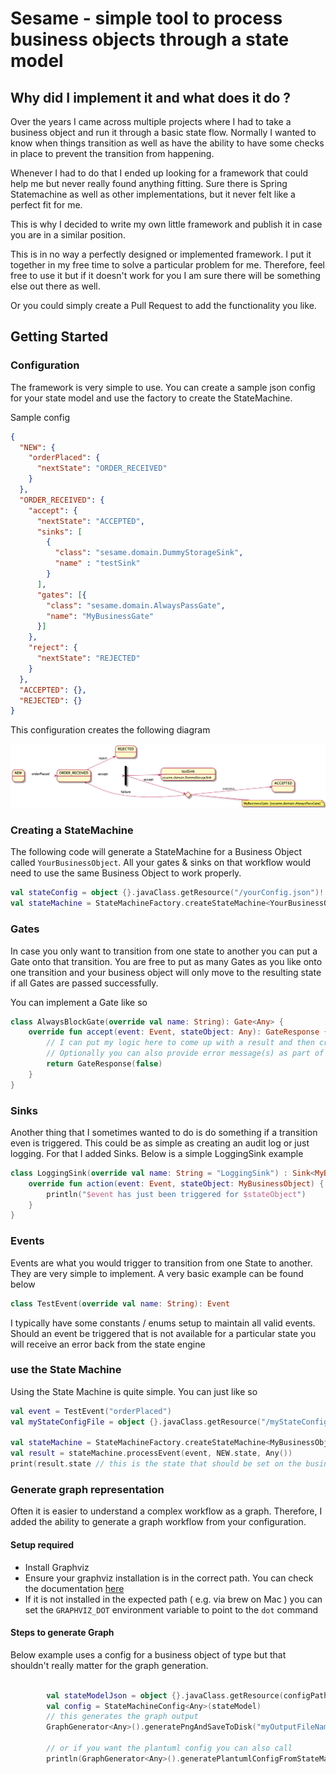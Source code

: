 # Sesame - simple tool to process business objects through a state model

## Why did I implement it and what does it do ?
Over the years I came across multiple projects where I had to take a business object and run it through a 
basic state flow. Normally I wanted to know when things transition as well as have the ability to have some checks 
in place to prevent the transition from happening.

Whenever I had to do that I ended up looking for a framework that could help me but never really found anything fitting.
Sure there is Spring Statemachine as well as other implementations, but it never felt like a perfect fit for me.

This is why I decided to write my own little framework and publish it in case you are in a similar position.

This is in no way a perfectly designed or implemented framework. I put it together in my free time to solve a particular problem for me.
Therefore, feel free to use it but if it doesn't work for you I am sure there will be something else out there as well.

Or you could simply create a Pull Request to add the functionality you like.

## Getting Started 

### Configuration
The framework is very simple to use. You can create a sample json config for your state model and use the factory to create 
the StateMachine.

Sample config
```json
{
  "NEW": {
    "orderPlaced": {
      "nextState": "ORDER_RECEIVED"
    }
  },
  "ORDER_RECEIVED": {
    "accept": {
      "nextState": "ACCEPTED",
      "sinks": [
        {
          "class": "sesame.domain.DummyStorageSink",
          "name" : "testSink"
        }
      ],
      "gates": [{
        "class": "sesame.domain.AlwaysPassGate",
        "name": "MyBusinessGate"
      }]
    },
    "reject": {
      "nextState": "REJECTED"
    }
  },
  "ACCEPTED": {},
  "REJECTED": {}
}
```

This configuration creates the following diagram

![Image not found](src/test/resources/complexModel.png)

### Creating a StateMachine
The following code will generate a StateMachine for a Business Object called ```YourBusinessObject```.
All your gates & sinks on that workflow would need to use the same Business Object to work properly. 

```kotlin
val stateConfig = object {}.javaClass.getResource("/yourConfig.json")!!.readText().trimIndent()
val stateMachine = StateMachineFactory.createStateMachine<YourBusinessObject>(sampleStateModel, name)
```


### Gates
In case you only want to transition from one state to another you can put a Gate onto that transition. You are free to put as many Gates
as you like onto one transition and your business object will only move to the resulting state if all Gates are passed successfully.

You can implement a Gate like so

```kotlin
class AlwaysBlockGate(override val name: String): Gate<Any> {
    override fun accept(event: Event, stateObject: Any): GateResponse {
        // I can put my logic here to come up with a result and then create a GateResponse with either true or false
        // Optionally you can also provide error message(s) as part of your response
        return GateResponse(false)
    }
}
```

### Sinks
Another thing that I sometimes wanted to do is do something if a transition even is triggered. This could 
be as simple as creating an audit log or just logging. For that I added Sinks. Below is a simple LoggingSink example

```kotlin
class LoggingSink(override val name: String = "LoggingSink") : Sink<MyBusinessObject> {
    override fun action(event: Event, stateObject: MyBusinessObject) {
        println("$event has just been triggered for $stateObject")
    }
}
```

### Events
Events are what you would trigger to transition from one State to another. They are very simple to implement. A very basic example can be found below

```kotlin
class TestEvent(override val name: String): Event
```

I typically have some constants / enums setup to maintain all valid events. Should an event be triggered that is not available for a particular
state you will receive an error back from the state engine


### use the State Machine
Using the State Machine is quite simple. You can just like so

```kotlin
val event = TestEvent("orderPlaced")
val myStateConfigFile = object {}.javaClass.getResource("/myStateConfigFile.json")!!.readText().trimIndent()

val stateMachine = StateMachineFactory.createStateMachine<MyBusinessObject>(sampleStateModel)
val result = stateMachine.processEvent(event, NEW.state, Any())
print(result.state // this is the state that should be set on the business object )
```


### Generate graph representation

Often it is easier to understand a complex workflow as a graph. Therefore, I added the ability to generate a graph workflow from your configuration.

#### Setup required
- Install Graphviz
- Ensure your graphviz installation is in the correct path. You can check the documentation [here](https://plantuml.com/graphviz-dot)
- If it is not installed in the expected path ( e.g. via brew on Mac ) you can set the `GRAPHVIZ_DOT` environment variable to point to the `dot` command

#### Steps to generate Graph
Below example uses a config for a business object of type <Any> but that shouldn't really matter for the graph generation.

```kotlin

        val stateModelJson = object {}.javaClass.getResource(configPath)!!.readText().trimIndent()
        val config = StateMachineConfig<Any>(stateModel)
        // this generates the graph output
        GraphGenerator<Any>().generatePngAndSaveToDisk("myOutputFileName.png", config)
        
        // or if you want the plantuml config you can also call 
        println(GraphGenerator<Any>().generatePlantumlConfigFromStateMachineConfig(config))

```






